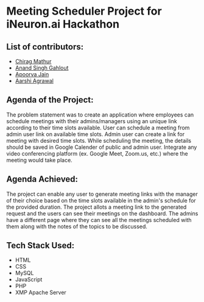 # Meeting Scheduler Project for iNeuron.ai Hackathon
## List of contributors:
<ul>
<li> <a href="https://github.com/mchirag2002"> Chirag Mathur </a></li>
<li> <a href="https://github.com/anandgahlout0508"> Anand Singh Gahlout </a></li>
<li> <a href="https://github.com/Apoorvajain29"> Apoorva Jain </a></li>
<li> <a href="https://github.com/Aarshiagrawal01"> Aarshi Agrawal </a></li>
</ul>

## Agenda of the Project:
The problem statement was to create an application where employees can schedule meetings with their admins/managers using an unique link according to their time slots
available. User can schedule a meeting from admin user link on available time slots. Admin user can create a link for meeting with desired time slots.
While scheduling the meeting, the details should be saved in Google Calender of public and admin user. Integrate any video conferencing platform (ex. Google Meet, Zoom.us, etc.) where the meeting would take place.

## Agenda Achieved:
The project can enable any user to generate meeting links with the manager of their choice based on the time slots available in the admin's schedule for the provided duration. The project allots a meeting link to the generated request and the users can see their meetings on the dashboard. The admins have a different page where they can see all the meetings scheduled with them along with the notes of the topics to be discussed.

## Tech Stack Used:
<ul>
<li> HTML </li>
<li> CSS </li>
<li> MySQL </li>
<li> JavaScript </li>
<li> PHP </li>
<li> XMP Apache Server </li>
</ul>
